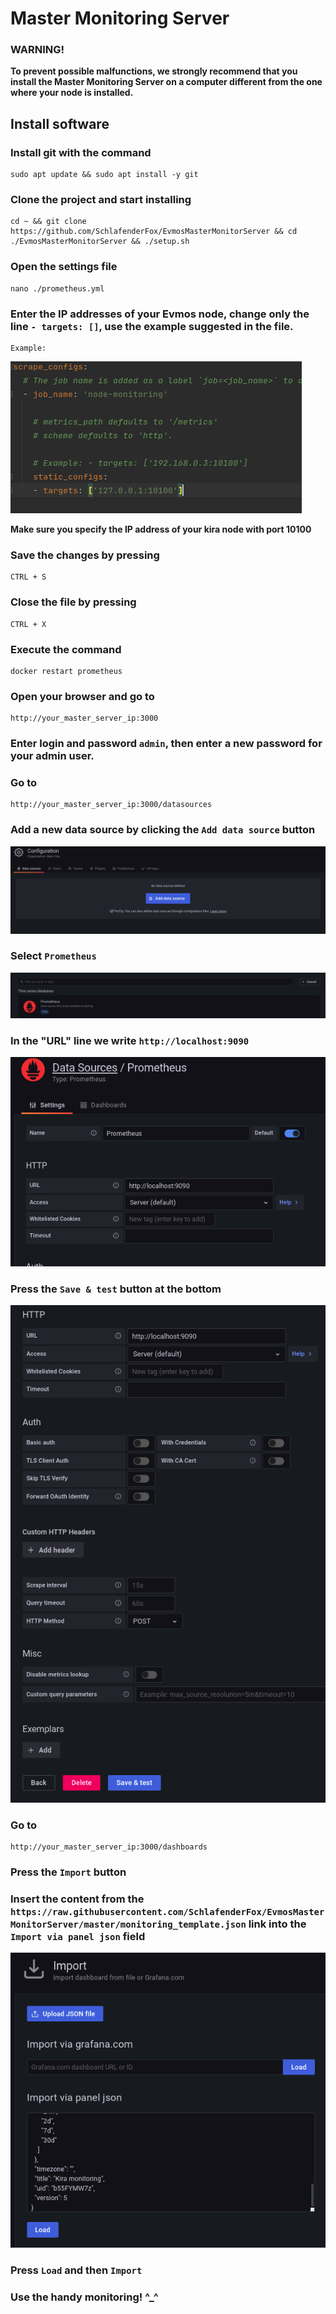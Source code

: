 # Master Monitoring Server

### WARNING!
**To prevent possible malfunctions, we strongly recommend that you install the Master Monitoring Server on a computer different from the one where your node is installed.**

## Install software

### Install git with the command

```
sudo apt update && sudo apt install -y git
```

### Clone the project and start installing
```
cd ~ && git clone https://github.com/SchlafenderFox/EvmosMasterMonitorServer && cd ./EvmosMasterMonitorServer && ./setup.sh
```

### Open the settings file
```
nano ./prometheus.yml
```

### Enter the IP addresses of your Evmos node, change only the line ```- targets: []```, use the example suggested in the file.
```
Example:
```
![Alt text](images/example_settings_file.png?raw=true "Example setting file")

**Make sure you specify the IP address of your kira node with port 10100**

### Save the changes by pressing
```
CTRL + S
```

### Close the file by pressing
```
CTRL + X
```

### Execute the command 
```
docker restart prometheus
```

### Open your browser and go to 
```
http://your_master_server_ip:3000
```

### Enter login and password ```admin```, then enter a new password for your admin user.

### Go to 
```
http://your_master_server_ip:3000/datasources
```

### Add a new data source by clicking the ```Add data source``` button
![Alt text](images/add_data_source.png?raw=true "Add data source")

### Select ```Prometheus```
![Alt text](images/prometheus.png?raw=true "Prometheus")

### In the "URL" line we write ```http://localhost:9090```
![Alt text](images/localhost.png?raw=true "Localhost")

### Press the ```Save & test``` button at the bottom
![Alt text](images/save_and_test.png?raw=true "Save & test")

### Go to 
```
http://your_master_server_ip:3000/dashboards
```

### Press the ```Import``` button

### Insert the content from the ```https://raw.githubusercontent.com/SchlafenderFox/EvmosMasterMonitorServer/master/monitoring_template.json``` link into the ```Import via panel json``` field
![Alt text](images/import.png?raw=true "Import")

### Press ```Load``` and then ```Import```

### Use the handy monitoring! ^_^
